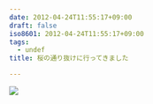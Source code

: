 ```yaml
---
date: 2012-04-24T11:55:17+09:00
draft: false
iso8601: 2012-04-24T11:55:17+09:00
tags:
  - undef
title: 桜の通り抜けに行ってきました

---
```


![](/images/1335236121595)
